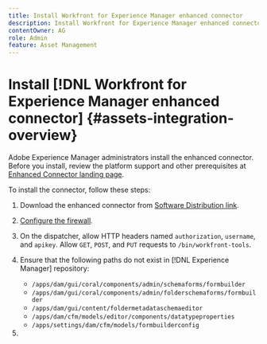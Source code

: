 ```yaml
---
title: Install Workfront for Experience Manager enhanced connector
description: Install Workfront for Experience Manager enhanced connector
contentOwner: AG
role: Admin
feature: Asset Management
---
```


# Install [!DNL Workfront for Experience Manager enhanced connector] {#assets-integration-overview}

Adobe Experience Manager administrators install the enhanced connector. Before you install, review the platform support and other prerequisites at [Enhanced Connector landing page](https://www.adobe.com).

<!-- TBD: Add the SD link below.
-->

To install the connector, follow these steps:

1. Download the enhanced connector from [Software Distribution link](https://www.adobe.com).

1. [Configure the firewall](https://one.workfront.com/s/document-item?bundleId=the-new-workfront-experience&topicId=Content%2FAdministration_and_Setup%2FGet_started-WF_administration%2Fconfigure-your-firewall.html).

1. On the dispatcher, allow HTTP headers named `authorization`, `username`, and `apikey`. Allow `GET`, `POST`, and `PUT` requests to `/bin/workfront-tools`.

1. Ensure that the following paths do not exist in [!DNL Experience Manager] repository:

   * `/apps/dam/gui/coral/components/admin/schemaforms/formbuilder`
   * `/apps/dam/gui/coral/components/admin/folderschemaforms/formbuilder`
   * `/apps/dam/gui/content/foldermetadataschemaeditor`
   * `/apps/dam/cfm/models/editor/components/datatypeproperties`
   * `/apps/settings/dam/cfm/models/formbuilderconfig`

1. 

<!--
Borrow the instructions from internal wiki  https://wiki.corp.adobe.com/pages/viewpage.action?spaceKey=AdobeDAM&title=Workfront+for+Experience+Manager+enhanced+connector+%7C+Internal+access
More info is available at https://wiki.corp.adobe.com/pages/viewpage.action?pageId=2445063100 
-->
